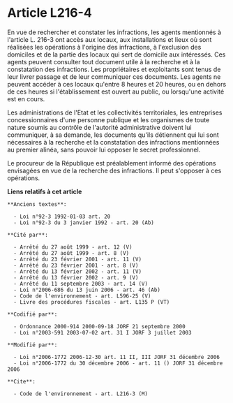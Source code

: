 # Article L216-4

En vue de rechercher et constater les infractions, les agents mentionnés à l'article L. 216-3 ont accès aux locaux, aux
installations et lieux où sont réalisées les opérations à l'origine des infractions, à l'exclusion des domiciles et de la
partie des locaux qui sert de domicile aux intéressés. Ces agents peuvent consulter tout document utile à la recherche et à
la constatation des infractions. Les propriétaires et exploitants sont tenus de leur livrer passage et de leur communiquer
ces documents. Les agents ne peuvent accéder à ces locaux qu'entre 8 heures et 20 heures, ou en dehors de ces heures si
l'établissement est ouvert au public, ou lorsqu'une activité est en cours.

Les administrations de l'Etat et les collectivités territoriales, les entreprises concessionnaires d'une personne publique et
les organismes de toute nature soumis au contrôle de l'autorité administrative doivent lui communiquer, à sa demande, les
documents qu'ils détiennent qui lui sont nécessaires à la recherche et la constatation des infractions mentionnées au premier
alinéa, sans pouvoir lui opposer le secret professionnel.

Le procureur de la République est préalablement informé des opérations envisagées en vue de la recherche des infractions. Il
peut s'opposer à ces opérations.

**Liens relatifs à cet article**

	**Anciens textes**:

	  - Loi n°92-3 1992-01-03 art. 20
	  - Loi n°92-3 du 3 janvier 1992 - art. 20 (Ab)

	**Cité par**:

	  - Arrêté du 27 août 1999 - art. 12 (V)
	  - Arrêté du 27 août 1999 - art. 8 (V)
	  - Arrêté du 23 février 2001 - art. 11 (V)
	  - Arrêté du 23 février 2001 - art. 8 (V)
	  - Arrêté du 13 février 2002 - art. 11 (V)
	  - Arrêté du 13 février 2002 - art. 9 (V)
	  - Arrêté du 11 septembre 2003 - art. 14 (V)
	  - Loi n°2006-686 du 13 juin 2006 - art. 46 (Ab)
	  - Code de l'environnement - art. L596-25 (V)
	  - Livre des procédures fiscales - art. L135 P (VT)

	**Codifié par**:

	  - Ordonnance 2000-914 2000-09-18 JORF 21 septembre 2000
	  - Loi n°2003-591 2003-07-02 art. 31 I JORF 3 juillet 2003

	**Modifié par**:

	  - Loi n°2006-1772 2006-12-30 art. 11 II, III JORF 31 décembre 2006
	  - Loi n°2006-1772 du 30 décembre 2006 - art. 11 () JORF 31 décembre 2006

	**Cite**:

	  - Code de l'environnement - art. L216-3 (M)
